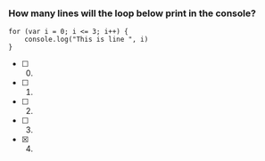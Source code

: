 ### How many lines will the loop below print in the console?

```
for (var i = 0; i <= 3; i++) {
    console.log("This is line ", i)
}
```

- [ ] 0.
- [ ] 1.
- [ ] 2.
- [ ] 3.
- [x] 4.
